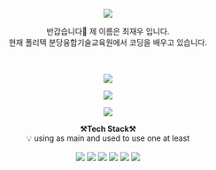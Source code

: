 
<p align="center" dir="auto">
<img src="https://capsule-render.vercel.app/api?type=soft&color=auto&height=300&section=header&text=Very%20Welcome!&fontSize=90" />
    
</p>


<!-- 🔭 
🌱
👯 
🤔
📫 
😄 
⚡ -->
<p align="center" dir="auto">
반갑습니다👋
<td align="center"> 제 이름은 최재우 입니다. </td><br>
<td align="center"> 현재 폴리텍 분당융합기술교육원에서 코딩을 배우고 있습니다.</td><br>
<br>
<br>
</p>    
    
<p align="center" dir="auto">
   <a href="https://velog.io/@choizaewoo">
   <img src="https://img.shields.io/badge/Tech%20Blog-11B48A?style=flat-square&logo=Vimeo&logoColor=white&link=https://velog.io/@choizaewoo"/></a> 
 </p>


<p align="center" dir="auto">
    <a href="https://choizaewoo.github.io/">
    <img src="https://img.shields.io/badge/github-181717?style=for-the-badge&logo=github&logoColor=white&link=https://choizaewoo.github.io/"/>

</a>
 </p>

<p align="center" dir="auto">
      <a href="mailto:1994cjw@gmail.com">
      <img src="https://img.shields.io/badge/Gmail-d14836?style=flat-square&logo=Gmail&logoColor=white&link=1994cjw@gmail.com"/>
    </a>
</p>


<p align="center" dir="auto">
    <strong><g-emoji class="g-emoji" alias="hammer_and_pick" fallback-src="https://github.githubassets.com/images/icons/emoji/unicode/2692.png">⚒️</g-emoji>Tech Stack<g-emoji class="g-emoji" alias="hammer_and_pick" fallback-src="https://github.githubassets.com/images/icons/emoji/unicode/2692.png">⚒️</g-emoji></strong><br>
    <g-emoji class="g-emoji" alias="bulb" fallback-src="https://github.githubassets.com/images/icons/emoji/unicode/1f4a1.png">💡</g-emoji> using as main and used to use one at least
</p>

<p align="center" dir="auto">
<span>
<img src="https://img.shields.io/badge/java-007396?style=for-the-badge&logo=java&logoColor=white"  align="center"> 
<img src="https://img.shields.io/badge/python-3776AB?style=for-the-badge&logo=python&logoColor=white"  align="center">
<img src="https://img.shields.io/badge/html5-E34F26?style=for-the-badge&logo=html5&logoColor=white"  align="center">
<img src="https://img.shields.io/badge/javascript-F7DF1E?style=for-the-badge&logo=javascript&logoColor=black"  align="center">
<img src="https://img.shields.io/badge/mysql-4479A1?style=for-the-badge&logo=mysql&logoColor=white"  align="center">
<img src="https://img.shields.io/badge/linux-FCC624?style=for-the-badge&logo=linux&logoColor=black"  align="center">
</span>
</p>
